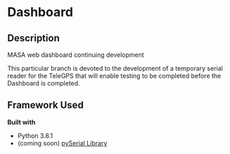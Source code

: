 # Dashboard

## Description
MASA web dashboard continuing development

This particular branch is devoted to the development of a temporary serial reader for the TeleGPS that will enable testing to be completed before the Dashboard is completed. 

## Framework Used
<b> Built with </b>
* Python 3.8.1
* (coming soon) [pySerial Library](https://pyserial.readthedocs.io/en/latest/index.html)
